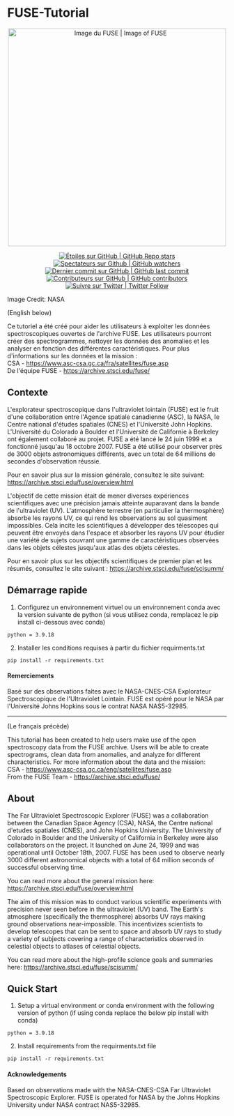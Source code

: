 # FUSE-Tutorial

<p align="center">
    <a href="https://science.nasa.gov/wp-content/uploads/2023/06/192794main-fuse-20071018-hi.jpg?w=1536&format=webp">
        <img alt="Image du FUSE | Image of FUSE" src="https://science.nasa.gov/wp-content/uploads/2023/06/192794main-fuse-20071018-hi.jpg?w=1536&format=webp" height="500">
        </a>
</p>

<p align="center">
    <a href="#stars">
        <img alt="Étoiles sur GitHub | GitHub Repo stars" src="https://img.shields.io/github/stars/asc-csa/FUSE-Tutorial">
    </a>
    <a href="#watchers">
        <img alt="Spectateurs sur Github | GitHub watchers" src="https://img.shields.io/github/watchers/asc-csa/FUSE-Tutorial">
    </a>
    <a href="https://github.com/asc-csa/FUSE-Tutorial/commits/main">
        <img alt="Dernier commit sur GitHub | GitHub last commit" src="https://img.shields.io/github/last-commit/asc-csa/FUSE-Tutorial">
    </a>
    <a href="https://github.com/asc-csa/FUSE-Tutorial/graphs/contributors">
        <img alt="Contributeurs sur GitHub | GitHub contributors" src="https://img.shields.io/github/contributors/asc-csa/FUSE-Tutorial">
    </a>
    <a href="https://twitter.com/intent/follow?screen_name=csa_asc">
        <img alt="Suivre sur Twitter | Twitter Follow" src="https://img.shields.io/twitter/follow/csa_asc?style=social">
    </a>
</p>

Image Credit: NASA

(English below)

Ce tutoriel a été créé pour aider les utilisateurs à exploiter les données spectroscopiques ouvertes de l'archive FUSE. Les utilisateurs pourront créer des spectrogrammes, nettoyer les données des anomalies et les analyser en fonction des différentes caractéristiques. Pour plus d'informations sur les données et la mission : \
CSA - https://www.asc-csa.gc.ca/fra/satellites/fuse.asp \
De l'équipe FUSE - https://archive.stsci.edu/fuse/  


## Contexte
L'explorateur spectroscopique dans l'ultraviolet lointain (FUSE) est le fruit d'une collaboration entre l'Agence spatiale canadienne (ASC), la NASA, le Centre national d'études spatiales (CNES) et l'Université John Hopkins. L'Université du Colorado à Boulder et l'Université de Californie à Berkeley ont également collaboré au projet. FUSE a été lancé le 24 juin 1999 et a fonctionné jusqu'au 18 octobre 2007. FUSE a été utilisé pour observer près de 3000 objets astronomiques différents, avec un total de 64 millions de secondes d'observation réussie.  

Pour en savoir plus sur la mission générale, consultez le site suivant: https://archive.stsci.edu/fuse/overview.html  

L'objectif de cette mission était de mener diverses expériences scientifiques avec une précision jamais atteinte auparavant dans la bande de l'ultraviolet (UV). L'atmosphère terrestre (en particulier la thermosphère) absorbe les rayons UV, ce qui rend les observations au sol quasiment impossibles. Cela incite les scientifiques à développer des télescopes qui peuvent être envoyés dans l'espace et absorber les rayons UV pour étudier une variété de sujets couvrant une gamme de caractéristiques observées dans les objets célestes jusqu'aux atlas des objets célestes.  

Pour en savoir plus sur les objectifs scientifiques de premier plan et les résumés, consultez le site suivant : https://archive.stsci.edu/fuse/scisumm/  

## Démarrage rapide

1.	Configurez un environnement virtuel ou un environnement conda avec la version suivante de python (si vous utilisez conda, remplacez le pip install ci-dessous avec conda) 
```
python = 3.9.18
```
2. Installer les conditions requises à partir du fichier requirments.txt
```
pip install -r requirements.txt
```

#### Remerciements
Basé sur des observations faites avec le NASA-CNES-CSA Explorateur Spectroscopique de l'Ultraviolet Lointain. FUSE est opéré pour le NASA par l'Université Johns Hopkins sous le contrat NASA NAS5-32985.


---
(Le français précède) 

This tutorial has been created to help users make use of the open spectroscopy data from the FUSE archive. Users will be able to create spectrograms, clean data from anomalies, and analyze for different characteristics. For more information about the data and the mission: \
CSA -  https://www.asc-csa.gc.ca/eng/satellites/fuse.asp \
From the FUSE Team - https://archive.stsci.edu/fuse/

## About 
The Far Ultraviolet Spectroscopic Explorer (FUSE) was a collaboration between the Canadian Space Agency (CSA), NASA, the Centre national d'etudes spatiales (CNES), and John Hopkins University. The University of Colorado in Boulder and the University of California in Berkeley were also collaborators on the project. It launched on June 24, 1999 and was operational until October 18th, 2007. FUSE has been used to observe nearly 3000 different astronomical objects with a total of 64 million seconds of successful observing time.  

You can read more about the general mission here: https://archive.stsci.edu/fuse/overview.html  

The aim of this mission was to conduct various scientific experiments with precision never seen before in the ultraviolet (UV) band. The Earth's atmosphere (specifically the thermosphere) absorbs UV rays making ground observations near-impossible. This incentivizes scientists to develop telescopes that can be sent to space and absorb UV rays to study a variety of subjects covering a range of characteristics observed in celestial objects to atlases of celestial objects.  

You can read more about the high-profile science goals and summaries here: https://archive.stsci.edu/fuse/scisumm/  

## Quick Start

1.	Setup a virtual environment or conda environment with the following version of python (if using conda replace the below pip install with conda) 
```
python = 3.9.18
```
2.  Install requirements from the requirments.txt file 
```
pip install -r requirements.txt
```

#### Acknowledgements
Based on observations made with the NASA-CNES-CSA Far Ultraviolet Spectroscopic Explorer. FUSE is operated for NASA by the Johns Hopkins University under NASA contract NAS5-32985.


